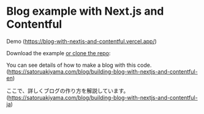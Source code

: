 # Blog example with Next.js and Contentful

Demo (https://blog-with-nextjs-and-contentful.vercel.app/)

Download the example [or clone the repo](https://github.com/SatoruAkiyama/blog-with-nextjs-and-contentful):

You can see details of how to make a blog with this code. (https://satoruakiyama.com/blog/building-blog-with-nextjs-and-contentful-en)

ここで、詳しくブログの作り方を解説しています。 (https://satoruakiyama.com/blog/building-blog-with-nextjs-and-contentful-ja)
